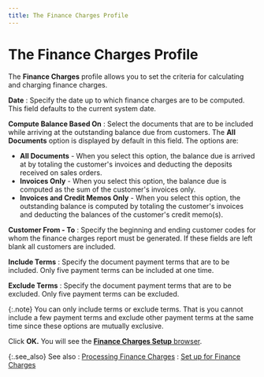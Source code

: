 ```yaml
---
title: The Finance Charges Profile
---
```


# The Finance Charges Profile


The **Finance Charges** profile  allows you to set the criteria for calculating and charging finance charges.


**Date**
: Specify the date up to which finance charges are  to be computed. This field defaults to the current system date.


**Compute Balance Based On**
: Select the documents that are to be included while  arriving at the outstanding balance due from customers. The **All 
 Documents** option is displayed by default in this field. The options  are:

- **All 
 Documents** - When you select this option, the balance due is arrived  at by totaling the customer's invoices and deducting the deposits received  on sales orders.
- **Invoices 
 Only** - When you select this option, the balance due is computed  as the sum of the customer's invoices only.
- **Invoices 
 and Credit Memos Only** - When you select this option, the outstanding  balance is computed by totaling the customer's invoices and deducting  the balances of the customer's credit memo(s).



**Customer From - To**
: Specify the beginning and ending customer codes  for whom the finance charges report must be generated. If these fields  are left blank all customers are included.


**Include Terms**
: Specify the document payment terms that are to be  included. Only five payment terms can be included at one time.


**Exclude Terms**
: Specify the document payment terms that are to be  excluded. Only five payment terms can be excluded.


{:.note}
You can only include terms or exclude terms. That is  you cannot include a few payment terms and exclude other payment terms  at the same time since these options are mutually exclusive.


Click **OK.** You will see the [**Finance 
 Charges Setup** browser]({{site.sp_baseurl}}/sales-docs/finance-charges/processing-finance-charges/finance_charges_setup_browser.html).


{:.see_also}
See also
: [Processing  Finance Charges]({{site.sp_baseurl}}/sales-docs/finance-charges/processing-finance-charges/processing_finance_charges.html)
: [Set up  for Finance Charges]({{site.sp_baseurl}}/sales-docs/finance-charges/set_up_for_finance_charges.html)
